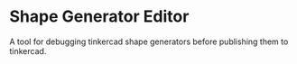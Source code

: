 # Shape Generator Editor
A tool for debugging tinkercad shape generators before publishing them to tinkercad.
